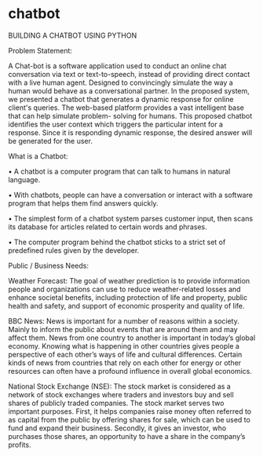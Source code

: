 # chatbot

BUILDING A CHATBOT USING PYTHON

Problem Statement: 

A Chat-bot is a software application used to conduct an online chat conversation via text or text-to-speech, instead of providing direct contact with a live human agent. Designed to convincingly simulate the way a human would behave as a conversational partner. In the proposed system, we presented a chatbot that generates a dynamic response for online client's queries. The web-based platform provides a vast intelligent base that can help simulate problem- solving for humans. This proposed chatbot identifies the user context which triggers the particular intent for a response. Since it is responding dynamic response, the desired answer will be generated for the user.

What is a Chatbot:

•	A chatbot is a computer program that can talk to humans in natural language.

•	With chatbots, people can have a conversation or interact with a software program that helps them find answers quickly.

•	The simplest form of a chatbot system parses customer input, then scans its database for articles related to certain words and phrases. 

•	The computer program behind the chatbot sticks to a strict set of predefined rules given by the developer. 

Public / Business Needs:	 

Weather Forecast: 
The goal of weather prediction is to provide information people and organizations can use to reduce weather-related losses and enhance societal benefits, including protection of life and property, public health and safety, and support of economic prosperity and quality of life.

BBC News: 
News is important for a number of reasons within a society. Mainly to inform the public about events that are around them and may affect them. News from one country to another is important in today’s global economy. Knowing what is happening in other countries gives people a perspective of each other’s ways of life and cultural differences.  Certain kinds of news from countries that rely on each other for energy or other resources can often have a profound influence in overall global economics.  

National Stock Exchange (NSE): 
The stock market is considered as a network of stock exchanges where traders and investors buy and sell shares of publicly traded companies. The stock market serves two important purposes. First, it helps companies raise money often referred to as capital from the public by offering shares for sale, which can be used to fund and expand their business. Secondly, it gives an investor, who purchases those shares, an opportunity to have a share in the company’s profits.
